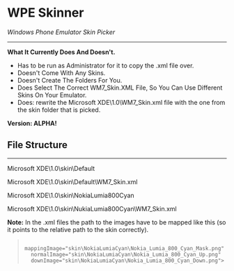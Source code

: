 # WPE Skinner
*Windows Phone Emulator Skin Picker*

----------

**What It Currently Does And Doesn't.**

- Has to be run as Administrator for it to copy the .xml file over.
- Doesn't Come With Any Skins.
- Doesn't Create The Folders For You.
- Does Select The Correct WM7_Skin.XML File, So You Can Use Different Skins On Your Emulator.
- Does: rewrite the Microsoft XDE\1.0\WM7_Skin.xml file with the one from the skin folder that is picked.

**Version: ALPHA!**



## File Structure ##

----------


Microsoft XDE\1.0\skin\Default

Microsoft XDE\1.0\skin\Default\WM7_Skin.xml

Microsoft XDE\1.0\skin\NokiaLumia800Cyan

Microsoft XDE\1.0\skin\NukiaLumia800Cyan\WM7_Skin.xml


**Note:** In the .xml files the path to the images have to be mapped like this (so it points to the relative path to the skin correctly).

> 		mappingImage="skin\NokiaLumiaCyan\Nokia_Lumia_800_Cyan_Mask.png"
> 		normalImage="skin\NokiaLumiaCyan\Nokia_Lumia_800_Cyan_Up.png"
> 		downImage="skin\NokiaLumiaCyan\Nokia_Lumia_800_Cyan_Down.png">




